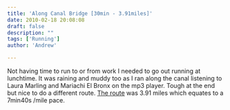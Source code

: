 ```yaml
---
title: 'Along Canal Bridge [30min - 3.91miles]'
date: 2010-02-18 20:08:08
draft: false
description: ""
tags: ['Running']
author: 'Andrew'

---
```


Not having time to run to or from work I needed to go out running at lunchtime. It was raining and muddy too as I ran along the canal listening to Laura Marling and Mariachi El Bronx on the mp3 player. Tough at the end but nice to do a different route. [The route](http://www.gmap-pedometer.com/?r=3488095 "route map of canal bridge run [external link]") was 3.91 miles which equates to a 7min40s /mile pace.
